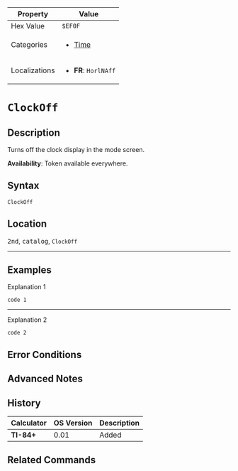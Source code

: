 | Property      | Value |
|---------------|-------|
| Hex Value     | `$EF0F`|
| Categories    | <ul><li>[Time](<../categories/Time.md>)</li></ul> |
| Localizations | <ul><li><b>FR</b>: `HorlNAff`</li></ul> |

# `ClockOff`

## Description
Turns off the clock display in the mode screen.


<b>Availability</b>: Token available everywhere.

## Syntax
`ClockOff`

## Location
<kbd>2nd</kbd>, <kbd>catalog</kbd>, `ClockOff`
<hr>

## Examples

Explanation 1
```ti-basic
code 1
```
---
Explanation 2
```ti-basic
code 2
```

## Error Conditions


## Advanced Notes


## History
| Calculator | OS Version | Description |
|------------|------------|-------------|
| <b>TI-84+</b> | 0.01 | Added

## Related Commands

    
